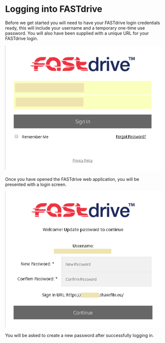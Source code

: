 # Logging into FASTdrive

Before we get started you will need to have your FASTdrive login credentials ready, this will include your username and a temporary one-time use password.  You will also have been supplied with a unique URL for your FASTdrive login.

![Image1](files/Image1.png)

Once you have opened the FASTdrive web application, you will be presented with a login screen.

![Image2](files/Image2.png)

You will be asked to create a new password after successfully logging in.



